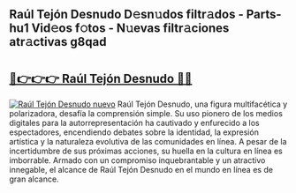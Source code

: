 ## Raúl Tejón Desnudo D𝚎sn𝚞dos filtr𝚊dos - Parts-hu1 Vid𝚎os f𝚘tos - N𝚞evas filtr𝚊ciones atr𝚊ctivas g8qad

# <h2><a href="http://mbb29c4.tromn.icu/?c=Ra%c3%bal+Tej%c3%b3n+Desnudo">🔗👉👉👉 Raúl Tejón Desnudo 🔗🔗</a></h2>

[![Raúl Tejón Desnudo nuevo](https://i.imgur.com/pEAQMta.gif)](http://mbb29c4.tromn.icu/?c=Ra%c3%bal+Tej%c3%b3n+Desnudo)
Raúl Tejón Desnudo, una figura multifacética y polarizadora, desafía la comprensión simple. Su uso pionero de los medios digitales para la autorrepresentación ha cautivado y enfurecido a los espectadores, encendiendo debates sobre la identidad, la expresión artística y la naturaleza evolutiva de las comunidades en línea. A pesar de la incertidumbre de sus próximas acciones, su huella en la cultura en línea es imborrable. Armado con un compromiso inquebrantable y un atractivo innegable, el alcance de Raúl Tejón Desnudo en el mundo en línea es de gran alcance.
